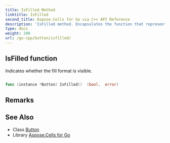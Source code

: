 ```yaml
---
title: IsFilled Method 
linktitle: IsFilled
second_title: Aspose.Cells for Go via C++ API Reference
description: 'IsFilled method. Encapsulates the function that represents isfilled in Go.'
type: docs
weight: 200
url: /go-cpp/button/isfilled/
---
```


## IsFilled function

Indicates whether the fill format is visible.

```go

func (instance *Button) IsFilled()  (bool,  error) 

```

## Remarks


## See Also

* Class [Button](../)
* Library [Aspose.Cells for Go](../../)
